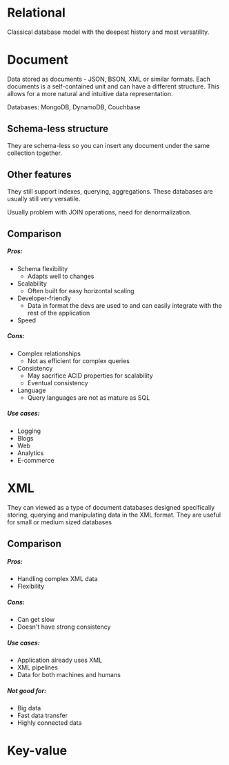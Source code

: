 # Relational
Classical database model with the deepest history and most versatility.

# Document
Data stored as documents - JSON, BSON, XML or similar formats. Each documents is a self-contained unit and can have a different structure. This allows for a more natural and intuitive data representation.

Databases: MongoDB, DynamoDB, Couchbase

## Schema-less structure
They are schema-less so you can insert any document under the same collection together.

## Other features
They still support indexes, querying, aggregations. These databases are usually still very versatile.

Usually problem with JOIN operations, need for denormalization.

## Comparison
##### Pros:
- Schema flexibility
	- Adapts well to changes
- Scalability
	- Often built for easy horizontal scaling
- Developer-friendly
	- Data in format the devs are used to and can easily integrate with the rest of the application
- Speed

##### Cons:
- Complex relationships
	- Not as efficient for complex queries
- Consistency
	- May sacrifice ACID properties for scalability
	- Eventual consistency
- Language 
	- Query languages are not as mature as SQL

##### Use cases:
- Logging
- Blogs
- Web
- Analytics
- E-commerce
# XML
They can viewed as a type of document databases designed specifically storing, querying and manipulating data in the XML format. They are useful for small or medium sized databases

## Comparison

##### Pros:
- Handling complex XML data
- Flexibility
##### Cons:
- Can get slow
- Doesn't have strong consistency

##### Use cases:
- Application already uses XML
- XML pipelines
- Data for both machines and humans

##### Not good for:
- Big data
- Fast data transfer
- Highly connected data

# Key-value